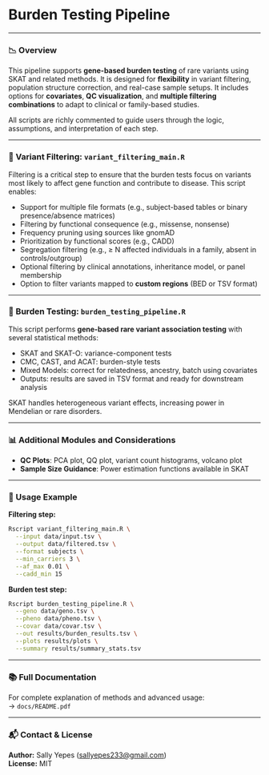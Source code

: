
# Burden Testing Pipeline

---

### 📉 Overview

This pipeline supports **gene-based burden testing** of rare variants using SKAT and related methods. It is designed for **flexibility** in variant filtering, population structure correction, and real-case sample setups. It includes options for **covariates**, **QC visualization**, and **multiple filtering combinations** to adapt to clinical or family-based studies. 

All scripts are richly commented to guide users through the logic, assumptions, and interpretation of each step.

---

### 🧬 Variant Filtering: `variant_filtering_main.R`
Filtering is a critical step to ensure that the burden tests focus on variants most likely to affect gene function and contribute to disease. This script enables:

- Support for multiple file formats (e.g., subject-based tables or binary presence/absence matrices)
- Filtering by functional consequence (e.g., missense, nonsense)
- Frequency pruning using sources like gnomAD
- Prioritization by functional scores (e.g., CADD)
- Segregation filtering (e.g., ≥ N affected individuals in a family, absent in controls/outgroup)
- Optional filtering by clinical annotations, inheritance model, or panel membership
- Option to filter variants mapped to **custom regions** (BED or TSV format)

---

### 🧪 Burden Testing: `burden_testing_pipeline.R`
This script performs **gene-based rare variant association testing** with several statistical methods:

- SKAT and SKAT-O: variance-component tests
- CMC, CAST, and ACAT: burden-style tests
- Mixed Models: correct for relatedness, ancestry, batch using covariates
- Outputs: results are saved in TSV format and ready for downstream analysis

SKAT handles heterogeneous variant effects, increasing power in Mendelian or rare disorders.

---

### 📊 Additional Modules and Considerations
- **QC Plots**: PCA plot, QQ plot, variant count histograms, volcano plot
- **Sample Size Guidance**: Power estimation functions available in SKAT

---

### 🧾 Usage Example
**Filtering step:**
```bash
Rscript variant_filtering_main.R \
  --input data/input.tsv \
  --output data/filtered.tsv \
  --format subjects \
  --min_carriers 3 \
  --af_max 0.01 \
  --cadd_min 15
```

**Burden test step:**
```bash
Rscript burden_testing_pipeline.R \
  --geno data/geno.tsv \
  --pheno data/pheno.tsv \
  --covar data/covar.tsv \
  --out results/burden_results.tsv \
  --plots results/plots \
  --summary results/summary_stats.tsv
```

---

### 📚 Full Documentation
For complete explanation of methods and advanced usage:  
→ `docs/README.pdf`

---

### 📬 Contact & License
**Author:** Sally Yepes (sallyepes233@gmail.com)  
**License:** MIT

